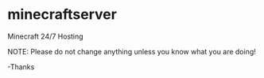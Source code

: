# minecraftserver
Minecraft 24/7 Hosting

NOTE: Please do not change anything unless you know what you are doing!

-Thanks
